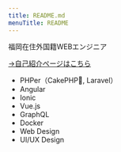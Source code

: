 ```yaml
---
title: README.md
menuTitle: README
---
```


福岡在住外国籍WEBエンジニア

[→自己紹介ページはこちら](https://fusic.co.jp/members/55)

- PHPer（CakePHP, Laravel）
- Angular
- Ionic
- Vue.js
- GraphQL
- Docker
- Web Design
- UI/UX Design
